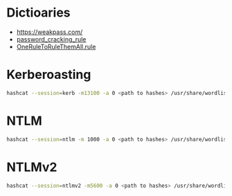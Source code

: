 # Dictioaries
- https://weakpass.com/
- [password_cracking_rule](https://github.com/NotSoSecure/password_cracking_rules)
- [OneRuleToRuleThemAll.rule](https://raw.githubusercontent.com/okazymyrov/piki/master/OneRuleToRuleThemAll.rule)

# Kerberoasting
```sh
hashcat --session=kerb -m13100 -a 0 <path to hashes> /usr/share/wordlists/rockyou.txt
```

# NTLM
```sh
hashcat --session=ntlm -m 1000 -a 0 <path to hashes> /usr/share/wordlists/rockyou.txt -r OneRuleToRuleThemAll.rule
```

# NTLMv2
```sh
hashcat --session=ntlmv2 -m5600 -a 0 <path to hashes> /usr/share/wordlists/rockyou.txt 
```

